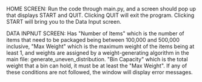 HOME SCREEN:
Run the code through main.py, and a screen should pop up that displays START and QUIT. Clicking QUIT will exit the program.
Clicking START will bring you to the Data Input screen.

DATA INPNUT SCREEN:
Has "Number of Items" which is the number of items that need to be packaged being between 100,000 and 500,000 inclusive, 
"Max Weight" which is the maximum weight of the items being at least 1, and weights are assigned by a weight-generating algorithm in the main file: generate_uneven_distribution.
"Bin Capacity" which is the total weight that a bin can hold, it must be at least the "Max Weight".
If any of these conditions are not followed, the window will display error messages.
